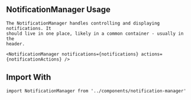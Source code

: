 ## NotificationManager Usage

    The NotificationManager handles controlling and displaying notifications. It
    should live in one place, likely in a common container - usually in the
    header. 

    <NotificationManager notifications={notifications} actions={notificationActions} />

## Import With

`import NotificationManager from '../components/notification-manager'`
